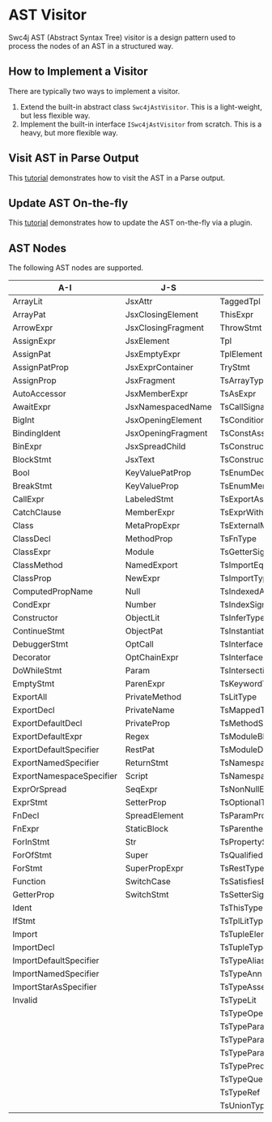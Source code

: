 # AST Visitor

Swc4j AST (Abstract Syntax Tree) visitor is a design pattern used to process the nodes of an AST in a structured way.

## How to Implement a Visitor

There are typically two ways to implement a visitor.

1. Extend the built-in abstract class `Swc4jAstVisitor`. This is a light-weight, but less flexible way.
2. Implement the built-in interface `ISwc4jAstVisitor` from scratch. This is a heavy, but more flexible way.

## Visit AST in Parse Output

This [tutorial](../tutorials/tutorial_04_ast.md) demonstrates how to visit the AST in a Parse output.

## Update AST On-the-fly

This [tutorial](../tutorials/tutorial_06_plugin.md) demonstrates how to update the AST on-the-fly via a plugin.

## AST Nodes

The following AST nodes are supported.

| A-I                      | J-S                | T                        | U-Z           |
|--------------------------|--------------------|--------------------------|---------------|
| ArrayLit                 | JsxAttr            | TaggedTpl                | UnaryExpr     |
| ArrayPat                 | JsxClosingElement  | ThisExpr                 | UpdateExpr    |
| ArrowExpr                | JsxClosingFragment | ThrowStmt                | UsingDecl     |
| AssignExpr               | JsxElement         | Tpl                      | VarDecl       |
| AssignPat                | JsxEmptyExpr       | TplElement               | VarDeclarator |
| AssignPatProp            | JsxExprContainer   | TryStmt                  | WhileStmt     |
| AssignProp               | JsxFragment        | TsArrayType              | WithStmt      |
| AutoAccessor             | JsxMemberExpr      | TsAsExpr                 | YieldExpr     |
| AwaitExpr                | JsxNamespacedName  | TsCallSignatureDecl      |               |
| BigInt                   | JsxOpeningElement  | TsConditionalType        |               |
| BindingIdent             | JsxOpeningFragment | TsConstAssertion         |               |
| BinExpr                  | JsxSpreadChild     | TsConstructorType        |               |
| BlockStmt                | JsxText            | TsConstructSignatureDecl |               |
| Bool                     | KeyValuePatProp    | TsEnumDecl               |               |
| BreakStmt                | KeyValueProp       | TsEnumMember             |               |
| CallExpr                 | LabeledStmt        | TsExportAssignment       |               |
| CatchClause              | MemberExpr         | TsExprWithTypeArgs       |               |
| Class                    | MetaPropExpr       | TsExternalModuleRef      |               |
| ClassDecl                | MethodProp         | TsFnType                 |               |
| ClassExpr                | Module             | TsGetterSignature        |               |
| ClassMethod              | NamedExport        | TsImportEqualsDecl       |               |
| ClassProp                | NewExpr            | TsImportType             |               |
| ComputedPropName         | Null               | TsIndexedAccessType      |               |
| CondExpr                 | Number             | TsIndexSignature         |               |
| Constructor              | ObjectLit          | TsInferType              |               |
| ContinueStmt             | ObjectPat          | TsInstantiation          |               |
| DebuggerStmt             | OptCall            | TsInterfaceBody          |               |
| Decorator                | OptChainExpr       | TsInterfaceDecl          |               |
| DoWhileStmt              | Param              | TsIntersectionType       |               |
| EmptyStmt                | ParenExpr          | TsKeywordType            |               |
| ExportAll                | PrivateMethod      | TsLitType                |               |
| ExportDecl               | PrivateName        | TsMappedType             |               |
| ExportDefaultDecl        | PrivateProp        | TsMethodSignature        |               |
| ExportDefaultExpr        | Regex              | TsModuleBlock            |               |
| ExportDefaultSpecifier   | RestPat            | TsModuleDecl             |               |
| ExportNamedSpecifier     | ReturnStmt         | TsNamespaceDecl          |               |
| ExportNamespaceSpecifier | Script             | TsNamespaceExportDecl    |               |
| ExprOrSpread             | SeqExpr            | TsNonNullExpr            |               |
| ExprStmt                 | SetterProp         | TsOptionalType           |               |
| FnDecl                   | SpreadElement      | TsParamProp              |               |
| FnExpr                   | StaticBlock        | TsParenthesizedType      |               |
| ForInStmt                | Str                | TsPropertySignature      |               |
| ForOfStmt                | Super              | TsQualifiedName          |               |
| ForStmt                  | SuperPropExpr      | TsRestType               |               |
| Function                 | SwitchCase         | TsSatisfiesExpr          |               |
| GetterProp               | SwitchStmt         | TsSetterSignature        |               |
| Ident                    |                    | TsThisType               |               |
| IfStmt                   |                    | TsTplLitType             |               |
| Import                   |                    | TsTupleElement           |               |
| ImportDecl               |                    | TsTupleType              |               |
| ImportDefaultSpecifier   |                    | TsTypeAliasDecl          |               |
| ImportNamedSpecifier     |                    | TsTypeAnn                |               |
| ImportStarAsSpecifier    |                    | TsTypeAssertion          |               |
| Invalid                  |                    | TsTypeLit                |               |
|                          |                    | TsTypeOperator           |               |
|                          |                    | TsTypeParam              |               |
|                          |                    | TsTypeParamDecl          |               |
|                          |                    | TsTypeParamInstantiation |               |
|                          |                    | TsTypePredicate          |               |
|                          |                    | TsTypeQuery              |               |
|                          |                    | TsTypeRef                |               |
|                          |                    | TsUnionType              |               |

